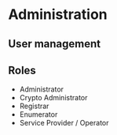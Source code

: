# Administration

## User management

## Roles

* Administrator
* Crypto Administrator
* Registrar
* Enumerator
* Service Provider / Operator

